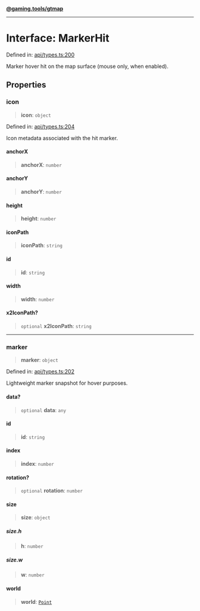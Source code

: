 [**@gaming.tools/gtmap**](README.md)

***

# Interface: MarkerHit

Defined in: [api/types.ts:200](https://github.com/gamingtools/gt-map/blob/456675b84d19e7c9d557294c3b19a4bb0dcd9d51/packages/gtmap/src/api/types.ts#L200)

Marker hover hit on the map surface (mouse only, when enabled).

## Properties

### icon

> **icon**: `object`

Defined in: [api/types.ts:204](https://github.com/gamingtools/gt-map/blob/456675b84d19e7c9d557294c3b19a4bb0dcd9d51/packages/gtmap/src/api/types.ts#L204)

Icon metadata associated with the hit marker.

#### anchorX

> **anchorX**: `number`

#### anchorY

> **anchorY**: `number`

#### height

> **height**: `number`

#### iconPath

> **iconPath**: `string`

#### id

> **id**: `string`

#### width

> **width**: `number`

#### x2IconPath?

> `optional` **x2IconPath**: `string`

***

### marker

> **marker**: `object`

Defined in: [api/types.ts:202](https://github.com/gamingtools/gt-map/blob/456675b84d19e7c9d557294c3b19a4bb0dcd9d51/packages/gtmap/src/api/types.ts#L202)

Lightweight marker snapshot for hover purposes.

#### data?

> `optional` **data**: `any`

#### id

> **id**: `string`

#### index

> **index**: `number`

#### rotation?

> `optional` **rotation**: `number`

#### size

> **size**: `object`

##### size.h

> **h**: `number`

##### size.w

> **w**: `number`

#### world

> **world**: [`Point`](TypeAlias.Point.md)
